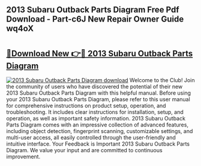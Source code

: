 ## 2013 Subaru Outback Parts Diagram Free Pdf Download - Part-c6J New Repair Owner Guide wq4oX

# <h2><a href="http://dfnh2o.blite.top/?on=2013+Subaru+Outback+Parts+Diagram">🔗Download New 👉🔴 2013 Subaru Outback Parts Diagram</a></h2>

[![2013 Subaru Outback Parts Diagram download](https://i.imgur.com/lujVjoI.png)](http://dfnh2o.blite.top/?on=2013+Subaru+Outback+Parts+Diagram)
Welcome to the Club! Join the community of users who have discovered the potential of their new 2013 Subaru Outback Parts Diagram with this helpful manual. Before using your 2013 Subaru Outback Parts Diagram, please refer to this user manual for comprehensive instructions on product setup, operation, and troubleshooting. It includes clear instructions for installation, setup, and operation, as well as important safety information. 2013 Subaru Outback Parts Diagram comes with an impressive collection of advanced features, including object detection, fingerprint scanning, customizable settings, and multi-user access, all easily controlled through the user-friendly and intuitive interface. Your Feedback is Important 2013 Subaru Outback Parts Diagram. We value your input and are committed to continuous improvement.
